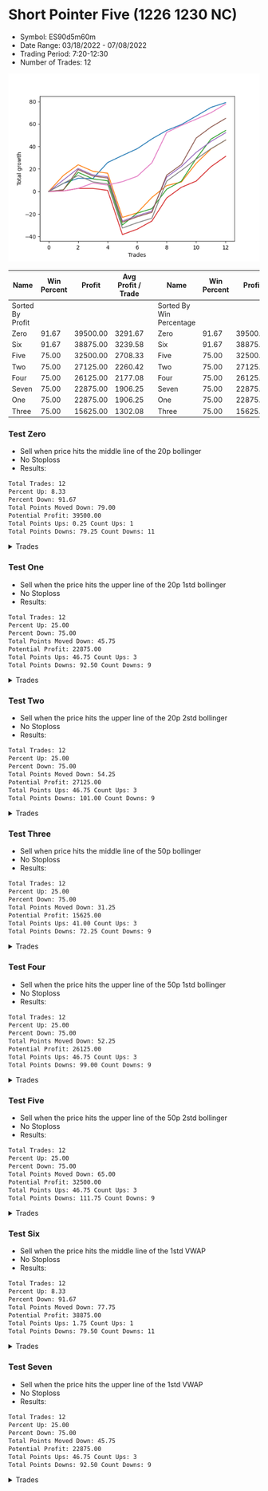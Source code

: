 # Short Pointer Five (1226 1230 NC) 
- Symbol: ES90d5m60m
- Date Range: 03/18/2022 - 07/08/2022
- Trading Period: 7:20-12:30
- Number of Trades: 12

![Plot](ShortPointerFive(12261230NC)ES90d5m60m.png)

| Name | Win Percent | Profit | Avg Profit / Trade |     | Name | Win Percent | Profit | Avg Profit / Trade |
| ---- | ----------- | ------ | ------------------ | --- | ---- | ----------- | ------ | ------------------ |
| Sorted By <br> Profit | | | | | Sorted By <br> Win Percentage ||||
| Zero | 91.67 | 39500.00 | 3291.67 |     | Zero | 91.67 | 39500.00 | 3291.67 |
| Six | 91.67 | 38875.00 | 3239.58 |     | Six | 91.67 | 38875.00 | 3239.58 |
| Five | 75.00 | 32500.00 | 2708.33 |     | Five | 75.00 | 32500.00 | 2708.33 |
| Two | 75.00 | 27125.00 | 2260.42 |     | Two | 75.00 | 27125.00 | 2260.42 |
| Four | 75.00 | 26125.00 | 2177.08 |     | Four | 75.00 | 26125.00 | 2177.08 |
| Seven | 75.00 | 22875.00 | 1906.25 |     | Seven | 75.00 | 22875.00 | 1906.25 |
| One | 75.00 | 22875.00 | 1906.25 |     | One | 75.00 | 22875.00 | 1906.25 |
| Three | 75.00 | 15625.00 | 1302.08 |     | Three | 75.00 | 15625.00 | 1302.08 |

### Test Zero
* Sell when price hits the middle line of the 20p bollinger
* No Stoploss
* Results:
```
Total Trades: 12
Percent Up: 8.33
Percent Down: 91.67
Total Points Moved Down: 79.00
Potential Profit: 39500.00
Total Points Ups: 0.25 Count Ups: 1
Total Points Downs: 79.25 Count Downs: 11
```

<details><summary>Trades</summary>

<code>In: 2022-03-21 11:50:00		Out: 2022-03-21 11:56:05		Total Position Time: 06:05		Total Move Down: 7.25		Total to Date: 7.25</code> <br />
<code>In: 2022-04-14 11:20:00		Out: 2022-04-14 11:33:45		Total Position Time: 13:45		Total Move Down: 4.50		Total to Date: 11.75</code> <br />
<code>In: 2022-04-25 09:55:00		Out: 2022-04-25 10:36:55		Total Position Time: 41:55		Total Move Down: -0.25		Total to Date: 11.50</code> <br />
<code>In: 2022-04-25 12:00:00		Out: 2022-04-25 12:07:15		Total Position Time: 07:15		Total Move Down: 14.25		Total to Date: 25.75</code> <br />
<code>In: 2022-04-28 08:40:00		Out: 2022-04-28 08:46:10		Total Position Time: 06:10		Total Move Down: 6.25		Total to Date: 32.00</code> <br />
<code>In: 2022-05-04 10:10:00		Out: 2022-05-04 10:37:25		Total Position Time: 27:25		Total Move Down: 6.00		Total to Date: 38.00</code> <br />
<code>In: 2022-05-16 09:10:00		Out: 2022-05-16 09:39:00		Total Position Time: 29:00		Total Move Down: 8.75		Total to Date: 46.75</code> <br />
<code>In: 2022-05-16 11:45:00		Out: 2022-05-16 11:51:05		Total Position Time: 06:05		Total Move Down: 7.50		Total to Date: 54.25</code> <br />
<code>In: 2022-06-01 11:55:00		Out: 2022-06-01 12:03:40		Total Position Time: 08:40		Total Move Down: 5.25		Total to Date: 59.50</code> <br />
<code>In: 2022-06-14 10:30:00		Out: 2022-06-14 10:34:00		Total Position Time: 04:00		Total Move Down: 7.50		Total to Date: 67.00</code> <br />
<code>In: 2022-06-15 09:35:00		Out: 2022-06-15 09:40:20		Total Position Time: 05:20		Total Move Down: 7.75		Total to Date: 74.75</code> <br />
<code>In: 2022-07-08 11:50:00		Out: 2022-07-08 12:25:20		Total Position Time: 35:20		Total Move Down: 4.25		Total to Date: 79.00</code> <br />


</details>

### Test One
* Sell when the price hits the upper line of the 20p 1std bollinger
* No Stoploss
* Results:
```
Total Trades: 12
Percent Up: 25.00
Percent Down: 75.00
Total Points Moved Down: 45.75
Potential Profit: 22875.00
Total Points Ups: 46.75 Count Ups: 3
Total Points Downs: 92.50 Count Downs: 9
```

<details><summary>Trades</summary>

<code>In: 2022-03-21 11:50:00		Out: 2022-03-21 12:01:05		Total Position Time: 11:05		Total Move Down: 14.25		Total to Date: 14.25</code> <br />
<code>In: 2022-04-14 11:20:00		Out: 2022-04-14 11:53:10		Total Position Time: 33:10		Total Move Down: 9.50		Total to Date: 23.75</code> <br />
<code>In: 2022-04-25 09:55:00		Out: 2022-04-25 10:55:55		Total Position Time: 60:55		Total Move Down: -5.75		Total to Date: 18.00</code> <br />
<code>In: 2022-04-25 12:00:00		Out: 2022-04-26 06:30:55		Total Position Time: 1110:55		Total Move Down: -1.75		Total to Date: 16.25</code> <br />
<code>In: 2022-04-28 08:40:00		Out: 2022-04-28 09:40:55		Total Position Time: 60:55		Total Move Down: -39.25		Total to Date: -23.00</code> <br />
<code>In: 2022-05-04 10:10:00		Out: 2022-05-04 11:07:20		Total Position Time: 57:20		Total Move Down: 4.00		Total to Date: -19.00</code> <br />
<code>In: 2022-05-16 09:10:00		Out: 2022-05-16 09:55:10		Total Position Time: 45:10		Total Move Down: 13.75		Total to Date: -5.25</code> <br />
<code>In: 2022-05-16 11:45:00		Out: 2022-05-16 12:10:10		Total Position Time: 25:10		Total Move Down: 10.50		Total to Date: 5.25</code> <br />
<code>In: 2022-06-01 11:55:00		Out: 2022-06-01 12:53:50		Total Position Time: 58:50		Total Move Down: 3.25		Total to Date: 8.50</code> <br />
<code>In: 2022-06-14 10:30:00		Out: 2022-06-14 10:40:05		Total Position Time: 10:05		Total Move Down: 16.50		Total to Date: 25.00</code> <br />
<code>In: 2022-06-15 09:35:00		Out: 2022-06-15 09:43:40		Total Position Time: 08:40		Total Move Down: 12.75		Total to Date: 37.75</code> <br />
<code>In: 2022-07-08 11:50:00		Out: 2022-07-08 12:34:05		Total Position Time: 44:05		Total Move Down: 8.00		Total to Date: 45.75</code> <br />


</details>

### Test Two
* Sell when the price hits the upper line of the 20p 2std bollinger
* No Stoploss
* Results:
```
Total Trades: 12
Percent Up: 25.00
Percent Down: 75.00
Total Points Moved Down: 54.25
Potential Profit: 27125.00
Total Points Ups: 46.75 Count Ups: 3
Total Points Downs: 101.00 Count Downs: 9
```

<details><summary>Trades</summary>

<code>In: 2022-03-21 11:50:00		Out: 2022-03-21 12:50:55		Total Position Time: 60:55		Total Move Down: 1.50		Total to Date: 1.50</code> <br />
<code>In: 2022-04-14 11:20:00		Out: 2022-04-14 11:55:45		Total Position Time: 35:45		Total Move Down: 15.50		Total to Date: 17.00</code> <br />
<code>In: 2022-04-25 09:55:00		Out: 2022-04-25 10:55:55		Total Position Time: 60:55		Total Move Down: -5.75		Total to Date: 11.25</code> <br />
<code>In: 2022-04-25 12:00:00		Out: 2022-04-26 06:30:55		Total Position Time: 1110:55		Total Move Down: -1.75		Total to Date: 9.50</code> <br />
<code>In: 2022-04-28 08:40:00		Out: 2022-04-28 09:40:55		Total Position Time: 60:55		Total Move Down: -39.25		Total to Date: -29.75</code> <br />
<code>In: 2022-05-04 10:10:00		Out: 2022-05-04 11:07:40		Total Position Time: 57:40		Total Move Down: 10.50		Total to Date: -19.25</code> <br />
<code>In: 2022-05-16 09:10:00		Out: 2022-05-16 10:10:55		Total Position Time: 60:55		Total Move Down: 4.00		Total to Date: -15.25</code> <br />
<code>In: 2022-05-16 11:45:00		Out: 2022-05-16 12:14:20		Total Position Time: 29:20		Total Move Down: 17.25		Total to Date: 2.00</code> <br />
<code>In: 2022-06-01 11:55:00		Out: 2022-06-01 12:54:50		Total Position Time: 59:50		Total Move Down: 7.25		Total to Date: 9.25</code> <br />
<code>In: 2022-06-14 10:30:00		Out: 2022-06-14 11:30:55		Total Position Time: 60:55		Total Move Down: 20.00		Total to Date: 29.25</code> <br />
<code>In: 2022-06-15 09:35:00		Out: 2022-06-15 09:54:00		Total Position Time: 19:00		Total Move Down: 17.25		Total to Date: 46.50</code> <br />
<code>In: 2022-07-08 11:50:00		Out: 2022-07-08 12:50:55		Total Position Time: 60:55		Total Move Down: 7.75		Total to Date: 54.25</code> <br />


</details>

### Test Three
* Sell when price hits the middle line of the 50p bollinger
* No Stoploss
* Results:
```
Total Trades: 12
Percent Up: 25.00
Percent Down: 75.00
Total Points Moved Down: 31.25
Potential Profit: 15625.00
Total Points Ups: 41.00 Count Ups: 3
Total Points Downs: 72.25 Count Downs: 9
```

<details><summary>Trades</summary>

<code>In: 2022-03-21 11:50:00		Out: 2022-03-21 11:51:10		Total Position Time: 01:10		Total Move Down: 0.50		Total to Date: 0.50</code> <br />
<code>In: 2022-04-14 11:20:00		Out: 2022-04-14 11:21:10		Total Position Time: 01:10		Total Move Down: 2.25		Total to Date: 2.75</code> <br />
<code>In: 2022-04-25 09:55:00		Out: 2022-04-25 09:56:10		Total Position Time: 01:10		Total Move Down: -0.00		Total to Date: 2.75</code> <br />
<code>In: 2022-04-25 12:00:00		Out: 2022-04-26 06:30:55		Total Position Time: 1110:55		Total Move Down: -1.75		Total to Date: 1.00</code> <br />
<code>In: 2022-04-28 08:40:00		Out: 2022-04-28 09:40:55		Total Position Time: 60:55		Total Move Down: -39.25		Total to Date: -38.25</code> <br />
<code>In: 2022-05-04 10:10:00		Out: 2022-05-04 11:10:55		Total Position Time: 60:55		Total Move Down: 4.75		Total to Date: -33.50</code> <br />
<code>In: 2022-05-16 09:10:00		Out: 2022-05-16 09:16:05		Total Position Time: 06:05		Total Move Down: 7.25		Total to Date: -26.25</code> <br />
<code>In: 2022-05-16 11:45:00		Out: 2022-05-16 12:17:45		Total Position Time: 32:45		Total Move Down: 20.50		Total to Date: -5.75</code> <br />
<code>In: 2022-06-01 11:55:00		Out: 2022-06-01 12:55:55		Total Position Time: 60:55		Total Move Down: 9.50		Total to Date: 3.75</code> <br />
<code>In: 2022-06-14 10:30:00		Out: 2022-06-14 10:31:10		Total Position Time: 01:10		Total Move Down: 5.50		Total to Date: 9.25</code> <br />
<code>In: 2022-06-15 09:35:00		Out: 2022-06-15 09:43:40		Total Position Time: 08:40		Total Move Down: 12.75		Total to Date: 22.00</code> <br />
<code>In: 2022-07-08 11:50:00		Out: 2022-07-08 12:34:15		Total Position Time: 44:15		Total Move Down: 9.25		Total to Date: 31.25</code> <br />


</details>

### Test Four
* Sell when the price hits the upper line of the 50p 1std bollinger
* No Stoploss
* Results:
```
Total Trades: 12
Percent Up: 25.00
Percent Down: 75.00
Total Points Moved Down: 52.25
Potential Profit: 26125.00
Total Points Ups: 46.75 Count Ups: 3
Total Points Downs: 99.00 Count Downs: 9
```

<details><summary>Trades</summary>

<code>In: 2022-03-21 11:50:00		Out: 2022-03-21 11:58:15		Total Position Time: 08:15		Total Move Down: 10.25		Total to Date: 10.25</code> <br />
<code>In: 2022-04-14 11:20:00		Out: 2022-04-14 11:53:15		Total Position Time: 33:15		Total Move Down: 10.25		Total to Date: 20.50</code> <br />
<code>In: 2022-04-25 09:55:00		Out: 2022-04-25 10:55:55		Total Position Time: 60:55		Total Move Down: -5.75		Total to Date: 14.75</code> <br />
<code>In: 2022-04-25 12:00:00		Out: 2022-04-26 06:30:55		Total Position Time: 1110:55		Total Move Down: -1.75		Total to Date: 13.00</code> <br />
<code>In: 2022-04-28 08:40:00		Out: 2022-04-28 09:40:55		Total Position Time: 60:55		Total Move Down: -39.25		Total to Date: -26.25</code> <br />
<code>In: 2022-05-04 10:10:00		Out: 2022-05-04 11:10:55		Total Position Time: 60:55		Total Move Down: 4.75		Total to Date: -21.50</code> <br />
<code>In: 2022-05-16 09:10:00		Out: 2022-05-16 10:10:55		Total Position Time: 60:55		Total Move Down: 4.00		Total to Date: -17.50</code> <br />
<code>In: 2022-05-16 11:45:00		Out: 2022-05-16 12:35:20		Total Position Time: 50:20		Total Move Down: 30.25		Total to Date: 12.75</code> <br />
<code>In: 2022-06-01 11:55:00		Out: 2022-06-01 12:55:55		Total Position Time: 60:55		Total Move Down: 9.50		Total to Date: 22.25</code> <br />
<code>In: 2022-06-14 10:30:00		Out: 2022-06-14 10:36:10		Total Position Time: 06:10		Total Move Down: 12.50		Total to Date: 34.75</code> <br />
<code>In: 2022-06-15 09:35:00		Out: 2022-06-15 10:35:55		Total Position Time: 60:55		Total Move Down: 9.75		Total to Date: 44.50</code> <br />
<code>In: 2022-07-08 11:50:00		Out: 2022-07-08 12:50:55		Total Position Time: 60:55		Total Move Down: 7.75		Total to Date: 52.25</code> <br />


</details>

### Test Five
* Sell when the price hits the upper line of the 50p 2std bollinger
* No Stoploss
* Results:
```
Total Trades: 12
Percent Up: 25.00
Percent Down: 75.00
Total Points Moved Down: 65.00
Potential Profit: 32500.00
Total Points Ups: 46.75 Count Ups: 3
Total Points Downs: 111.75 Count Downs: 9
```

<details><summary>Trades</summary>

<code>In: 2022-03-21 11:50:00		Out: 2022-03-21 12:50:55		Total Position Time: 60:55		Total Move Down: 1.50		Total to Date: 1.50</code> <br />
<code>In: 2022-04-14 11:20:00		Out: 2022-04-14 12:01:35		Total Position Time: 41:35		Total Move Down: 18.00		Total to Date: 19.50</code> <br />
<code>In: 2022-04-25 09:55:00		Out: 2022-04-25 10:55:55		Total Position Time: 60:55		Total Move Down: -5.75		Total to Date: 13.75</code> <br />
<code>In: 2022-04-25 12:00:00		Out: 2022-04-26 06:30:55		Total Position Time: 1110:55		Total Move Down: -1.75		Total to Date: 12.00</code> <br />
<code>In: 2022-04-28 08:40:00		Out: 2022-04-28 09:40:55		Total Position Time: 60:55		Total Move Down: -39.25		Total to Date: -27.25</code> <br />
<code>In: 2022-05-04 10:10:00		Out: 2022-05-04 11:10:55		Total Position Time: 60:55		Total Move Down: 4.75		Total to Date: -22.50</code> <br />
<code>In: 2022-05-16 09:10:00		Out: 2022-05-16 10:10:55		Total Position Time: 60:55		Total Move Down: 4.00		Total to Date: -18.50</code> <br />
<code>In: 2022-05-16 11:45:00		Out: 2022-05-16 12:45:55		Total Position Time: 60:55		Total Move Down: 33.00		Total to Date: 14.50</code> <br />
<code>In: 2022-06-01 11:55:00		Out: 2022-06-01 12:55:55		Total Position Time: 60:55		Total Move Down: 9.50		Total to Date: 24.00</code> <br />
<code>In: 2022-06-14 10:30:00		Out: 2022-06-14 10:44:05		Total Position Time: 14:05		Total Move Down: 23.50		Total to Date: 47.50</code> <br />
<code>In: 2022-06-15 09:35:00		Out: 2022-06-15 10:35:55		Total Position Time: 60:55		Total Move Down: 9.75		Total to Date: 57.25</code> <br />
<code>In: 2022-07-08 11:50:00		Out: 2022-07-08 12:50:55		Total Position Time: 60:55		Total Move Down: 7.75		Total to Date: 65.00</code> <br />


</details>

### Test Six
* Sell when the price hits the middle line of the 1std VWAP
* No Stoploss
* Results:
```
Total Trades: 12
Percent Up: 8.33
Percent Down: 91.67
Total Points Moved Down: 77.75
Potential Profit: 38875.00
Total Points Ups: 1.75 Count Ups: 1
Total Points Downs: 79.50 Count Downs: 11
```

<details><summary>Trades</summary>

<code>In: 2022-03-21 11:50:00		Out: 2022-03-21 11:51:10		Total Position Time: 01:10		Total Move Down: 0.50		Total to Date: 0.50</code> <br />
<code>In: 2022-04-14 11:20:00		Out: 2022-04-14 11:21:10		Total Position Time: 01:10		Total Move Down: 2.25		Total to Date: 2.75</code> <br />
<code>In: 2022-04-25 09:55:00		Out: 2022-04-25 10:01:15		Total Position Time: 06:15		Total Move Down: 4.75		Total to Date: 7.50</code> <br />
<code>In: 2022-04-25 12:00:00		Out: 2022-04-26 06:30:55		Total Position Time: 1110:55		Total Move Down: -1.75		Total to Date: 5.75</code> <br />
<code>In: 2022-04-28 08:40:00		Out: 2022-04-28 08:45:10		Total Position Time: 05:10		Total Move Down: 3.00		Total to Date: 8.75</code> <br />
<code>In: 2022-05-04 10:10:00		Out: 2022-05-04 11:10:55		Total Position Time: 60:55		Total Move Down: 4.75		Total to Date: 13.50</code> <br />
<code>In: 2022-05-16 09:10:00		Out: 2022-05-16 09:40:05		Total Position Time: 30:05		Total Move Down: 12.00		Total to Date: 25.50</code> <br />
<code>In: 2022-05-16 11:45:00		Out: 2022-05-16 12:34:05		Total Position Time: 49:05		Total Move Down: 27.00		Total to Date: 52.50</code> <br />
<code>In: 2022-06-01 11:55:00		Out: 2022-06-01 12:54:20		Total Position Time: 59:20		Total Move Down: 6.25		Total to Date: 58.75</code> <br />
<code>In: 2022-06-14 10:30:00		Out: 2022-06-14 10:31:10		Total Position Time: 01:10		Total Move Down: 5.50		Total to Date: 64.25</code> <br />
<code>In: 2022-06-15 09:35:00		Out: 2022-06-15 09:36:10		Total Position Time: 01:10		Total Move Down: 5.75		Total to Date: 70.00</code> <br />
<code>In: 2022-07-08 11:50:00		Out: 2022-07-08 12:50:55		Total Position Time: 60:55		Total Move Down: 7.75		Total to Date: 77.75</code> <br />


</details>

### Test Seven
* Sell when the price hits the upper line of the 1std VWAP
* No Stoploss
* Results:
```
Total Trades: 12
Percent Up: 25.00
Percent Down: 75.00
Total Points Moved Down: 45.75
Potential Profit: 22875.00
Total Points Ups: 46.75 Count Ups: 3
Total Points Downs: 92.50 Count Downs: 9
```

<details><summary>Trades</summary>

<code>In: 2022-03-21 11:50:00		Out: 2022-03-21 11:56:15		Total Position Time: 06:15		Total Move Down: 7.25		Total to Date: 7.25</code> <br />
<code>In: 2022-04-14 11:20:00		Out: 2022-04-14 11:39:35		Total Position Time: 19:35		Total Move Down: 7.00		Total to Date: 14.25</code> <br />
<code>In: 2022-04-25 09:55:00		Out: 2022-04-25 10:55:55		Total Position Time: 60:55		Total Move Down: -5.75		Total to Date: 8.50</code> <br />
<code>In: 2022-04-25 12:00:00		Out: 2022-04-26 06:30:55		Total Position Time: 1110:55		Total Move Down: -1.75		Total to Date: 6.75</code> <br />
<code>In: 2022-04-28 08:40:00		Out: 2022-04-28 09:40:55		Total Position Time: 60:55		Total Move Down: -39.25		Total to Date: -32.50</code> <br />
<code>In: 2022-05-04 10:10:00		Out: 2022-05-04 11:10:55		Total Position Time: 60:55		Total Move Down: 4.75		Total to Date: -27.75</code> <br />
<code>In: 2022-05-16 09:10:00		Out: 2022-05-16 10:10:55		Total Position Time: 60:55		Total Move Down: 4.00		Total to Date: -23.75</code> <br />
<code>In: 2022-05-16 11:45:00		Out: 2022-05-16 12:45:55		Total Position Time: 60:55		Total Move Down: 33.00		Total to Date: 9.25</code> <br />
<code>In: 2022-06-01 11:55:00		Out: 2022-06-01 12:55:55		Total Position Time: 60:55		Total Move Down: 9.50		Total to Date: 18.75</code> <br />
<code>In: 2022-06-14 10:30:00		Out: 2022-06-14 10:34:40		Total Position Time: 04:40		Total Move Down: 10.00		Total to Date: 28.75</code> <br />
<code>In: 2022-06-15 09:35:00		Out: 2022-06-15 09:41:40		Total Position Time: 06:40		Total Move Down: 9.25		Total to Date: 38.00</code> <br />
<code>In: 2022-07-08 11:50:00		Out: 2022-07-08 12:50:55		Total Position Time: 60:55		Total Move Down: 7.75		Total to Date: 45.75</code> <br />


</details>
